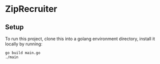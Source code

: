 # ZipRecruiter

## Setup
To run this project, clone this into a golang environment directory, install it locally by running:

```
go build main.go
./main
```
